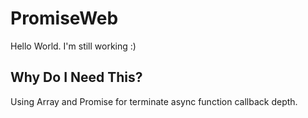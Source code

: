 # PromiseWeb

Hello World.
I'm still working :)

## Why Do I Need This?

Using Array and Promise for terminate async function callback depth.
